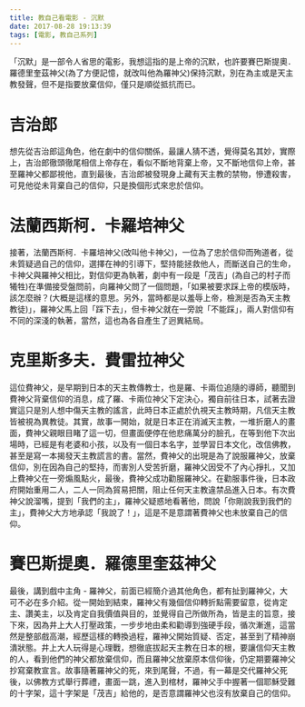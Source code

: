 ```yaml
---
title: 教自己看電影 - 沉默
date: 2017-08-28 19:13:39
tags: [電影, 教自己系列]
---
```


「沉默」是一部令人省思的電影，我想這指的是上帝的沉默，也許要賽巴斯提奧．羅德里奎茲神父(為了方便記憶，就改叫他為羅神父)保持沉默，別在為主或是天主教發聲，但不是指要放棄信仰，僅只是順從抵抗而已。

<!-- more -->

# 吉治郎

想先從吉治郎這角色，他在劇中的信仰關係，最讓人猜不透，覺得莫名其妙，實際上，吉治郎徹頭徹尾相信上帝存在，看似不斷地背棄上帝，又不斷地信仰上帝，甚至羅神父都鄙視他，直到最後，吉治郎被發現身上藏有天主教的禁物，慘遭殺害，可見他從未背棄自己的信仰，只是換個形式來忠於信仰。

# 法蘭西斯柯．卡羅培神父

接著，法蘭西斯柯．卡羅培神父(改叫他卡神父)，一位為了忠於信仰而殉道者，從未質疑過自己的信仰，選擇在神的引導下，堅持能拯救他人，而斷送自己的生命，卡神父與羅神父相比，對信仰更為執著，劇中有一段是「茂吉」(為自己的村子而犧牲)在準備接受盤問前，向羅神父問了一個問題，「如果被要求踩上帝的模版時，該怎麼辦？(大概是這樣的意思。另外，當時都是以羞辱上帝，檢測是否為天主教教徒)」，羅神父馬上回「踩下去」，但卡神父就在一旁說「不能踩」，兩人對信仰有不同的深淺的執著，當然，這也為各自產生了迥異結局。

# 克里斯多夫．費雷拉神父

這位費神父，是早期到日本的天主教傳教士，也是羅、卡兩位追隨的導師，聽聞到費神父背棄信仰的消息，成了羅、卡兩位神父下定決心，獨自前往日本，試著去證實這只是別人想中傷天主教的謠言，此時日本正處於仇視天主教時期，凡信天主教皆被視為異教徒。其實，故事一開始，就是日本正在消滅天主教，一堆折磨人的畫面，費神父親眼目睹了這一切，但畫面便停在他悲痛萬分的臉孔，在等到他下次出場時，已經是有老婆和小孩，以及有一個日本名字，並學習日本文化，改信佛教，甚至是寫一本揭發天主教謊言的書。當然，費神父的出現是為了說服羅神父，放棄信仰，別在因為自己的堅持，而害別人受苦折磨，羅神父因受不了內心掙扎，又加上費神父在一旁煽風點火，最後，費神父成功勸服羅神父。在勸服事件後，日本政府開始重用二人，二人一同為貿易把關，阻止任何天主教違禁品進入日本。有次費神父說溜嘴，提到「我們的主」，羅神父疑惑地看著他，問說「你剛說我到我們的主」，費神父大方地承認「我說了！」，這是不是意謂著費神父也未放棄自己的信仰。

# 賽巴斯提奧．羅德里奎茲神父

最後，講到戲中主角 - 羅神父，前面已經簡介過其他角色，都有扯到羅神父，大可不必在多介紹。從一開始到結束，羅神父有幾個信仰轉折點需要留意，從肯定主、讚美主，以及肯定自我價值與目的，並覺得自己所做所為，皆是主的旨意，接下來，因為井上大人打壓政策，一步步地由柔和勸導到強硬手段，循次漸進，這當然是整部戲高潮，經歷這樣的轉換過程，羅神父開始質疑、否定，甚至到了精神崩潰狀態。井上大人玩得是心理戰，想徹底拔起天主教在日本的根，要讓信仰天主教的人，看到他們的神父都放棄信仰，而且羅神父放棄原本信仰後，仍定期要羅神父抄寫棄教宣言。故事隨著羅神父的死，來到尾聲，不過，有一幕是交代羅神父死後，以佛教方式舉行葬禮，畫面一跳，進入到棺材，羅神父手中握著一個耶穌受難的十字架，這十字架是「茂吉」給他的，是否意謂羅神父也沒有放棄自己的信仰。
